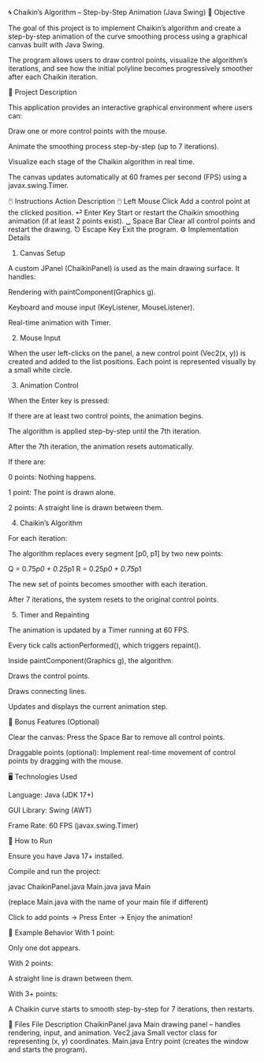 🌀 Chaikin’s Algorithm – Step-by-Step Animation (Java Swing)
🎯 Objective

The goal of this project is to implement Chaikin’s algorithm and create a step-by-step animation of the curve smoothing process using a graphical canvas built with Java Swing.

The program allows users to draw control points, visualize the algorithm’s iterations, and see how the initial polyline becomes progressively smoother after each Chaikin iteration.

🧩 Project Description

This application provides an interactive graphical environment where users can:

Draw one or more control points with the mouse.

Animate the smoothing process step-by-step (up to 7 iterations).

Visualize each stage of the Chaikin algorithm in real time.

The canvas updates automatically at 60 frames per second (FPS) using a javax.swing.Timer.

🖱️ Instructions
Action	Description
🖱️ Left Mouse Click	Add a control point at the clicked position.
⏎ Enter Key	Start or restart the Chaikin smoothing animation (if at least 2 points exist).
␣ Space Bar	Clear all control points and restart the drawing.
⎋ Escape Key	Exit the program.
⚙️ Implementation Details
1. Canvas Setup

A custom JPanel (ChaikinPanel) is used as the main drawing surface.
It handles:

Rendering with paintComponent(Graphics g).

Keyboard and mouse input (KeyListener, MouseListener).

Real-time animation with Timer.

2. Mouse Input

When the user left-clicks on the panel, a new control point (Vec2(x, y)) is created and added to the list positions.
Each point is represented visually by a small white circle.

3. Animation Control

When the Enter key is pressed:

If there are at least two control points, the animation begins.

The algorithm is applied step-by-step until the 7th iteration.

After the 7th iteration, the animation resets automatically.

If there are:

0 points: Nothing happens.

1 point: The point is drawn alone.

2 points: A straight line is drawn between them.

4. Chaikin’s Algorithm

For each iteration:

The algorithm replaces every segment [p0, p1] by two new points:

Q = 0.75*p0 + 0.25*p1
R = 0.25*p0 + 0.75*p1


The new set of points becomes smoother with each iteration.

After 7 iterations, the system resets to the original control points.

5. Timer and Repainting

The animation is updated by a Timer running at 60 FPS.

Every tick calls actionPerformed(), which triggers repaint().

Inside paintComponent(Graphics g), the algorithm:

Draws the control points.

Draws connecting lines.

Updates and displays the current animation step.

🧠 Bonus Features (Optional)

Clear the canvas: Press the Space Bar to remove all control points.

Draggable points (optional): Implement real-time movement of control points by dragging with the mouse.

🖥️ Technologies Used

Language: Java (JDK 17+)

GUI Library: Swing (AWT)

Frame Rate: 60 FPS (javax.swing.Timer)

🚀 How to Run

Ensure you have Java 17+ installed.

Compile and run the project:

javac ChaikinPanel.java Main.java
java Main


(replace Main.java with the name of your main file if different)

Click to add points → Press Enter → Enjoy the animation!

🧾 Example Behavior
With 1 point:

Only one dot appears.

With 2 points:

A straight line is drawn between them.

With 3+ points:

A Chaikin curve starts to smooth step-by-step for 7 iterations, then restarts.

🧰 Files
File	Description
ChaikinPanel.java	Main drawing panel – handles rendering, input, and animation.
Vec2.java	Small vector class for representing (x, y) coordinates.
Main.java	Entry point (creates the window and starts the program).